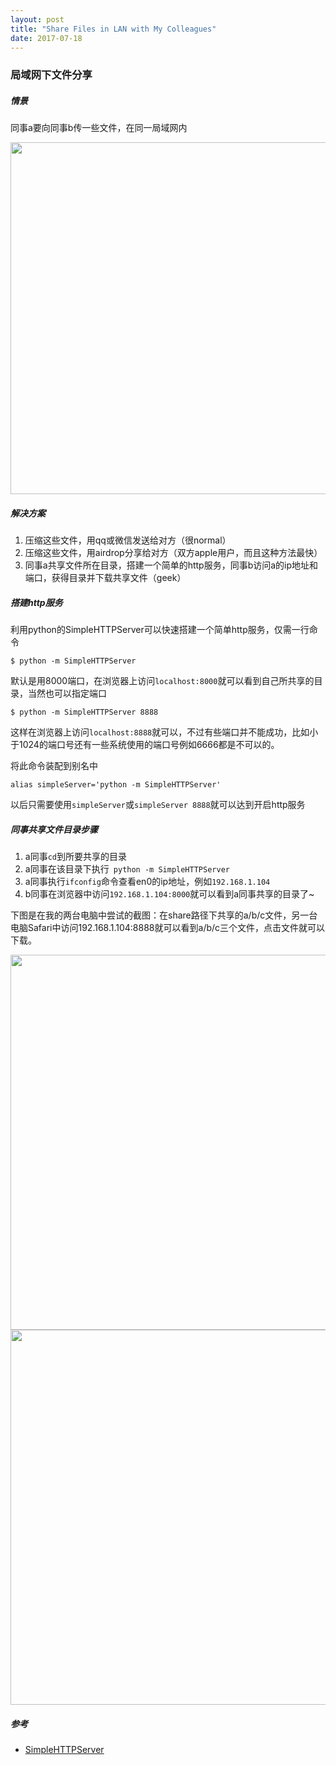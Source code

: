 ```yaml
---
layout: post
title: "Share Files in LAN with My Colleagues"
date: 2017-07-18
---
```




### 局域网下文件分享



##### 情景

同事a要向同事b传一些文件，在同一局域网内

<img src="http://p9qv3iwy5.bkt.clouddn.com/markdown/1500388518380.png" width="563"/>

##### 解决方案

1. 压缩这些文件，用qq或微信发送给对方（很normal）
2. 压缩这些文件，用airdrop分享给对方（双方apple用户，而且这种方法最快）
3. 同事a共享文件所在目录，搭建一个简单的http服务，同事b访问a的ip地址和端口，获得目录并下载共享文件（geek）



##### 搭建http服务

利用python的SimpleHTTPServer可以快速搭建一个简单http服务，仅需一行命令

```
$ python -m SimpleHTTPServer
```

默认是用8000端口，在浏览器上访问`localhost:8000`就可以看到自己所共享的目录，当然也可以指定端口

```
$ python -m SimpleHTTPServer 8888
```

这样在浏览器上访问`localhost:8888`就可以，不过有些端口并不能成功，比如小于1024的端口号还有一些系统使用的端口号例如6666都是不可以的。



将此命令装配到别名中

```
alias simpleServer='python -m SimpleHTTPServer'
```

以后只需要使用`simpleServer`或`simpleServer 8888`就可以达到开启http服务



##### 同事共享文件目录步骤



1. a同事`cd`到所要共享的目录
2. a同事在该目录下执行` python -m SimpleHTTPServer`
3. a同事执行`ifconfig`命令查看en0的ip地址，例如`192.168.1.104`
4. b同事在浏览器中访问`192.168.1.104:8000`就可以看到a同事共享的目录了~



下图是在我的两台电脑中尝试的截图：在share路径下共享的a/b/c文件，另一台电脑Safari中访问192.168.1.104:8888就可以看到a/b/c三个文件，点击文件就可以下载。

<img src="http://p9qv3iwy5.bkt.clouddn.com/markdown/1500388170510.png" width="600"/>





<img src="http://p9qv3iwy5.bkt.clouddn.com/markdown/1500388200773.png" width="600"/>



##### 参考

- [SimpleHTTPServer](http://2ality.com/2014/06/simple-http-server.html)

